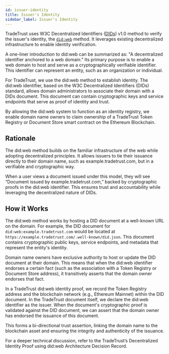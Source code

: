 ```yaml
---
id: issuer-identity
title: Issuer's Identity
sidebar_label: Issuer's Identity
---
```


TradeTrust uses W3C Decentralized Identifiers ([DIDs](https://www.w3.org/TR/did-core/)) v1.0 method to verify the issuer's identity, the [`did:web`](https://w3c-ccg.github.io/did-method-web/) method. It leverages existing decentralized infrastructure to enable identity verification.

A one-liner introduction to did:web can be summarized as: "A decentralized identifier anchored to a web domain." Its primary purpose is to enable a web domain to host and serve as a cryptographically verifiable identifier. This identifier can represent an entity, such as an organization or individual.

For TradeTrust, we use the did:web method to establish identity. The did:web identifier, based on the W3C Decentralized Identifiers (DIDs) standard, allows domain administrators to associate their domain with a DIDs document. This document can contain cryptographic keys and service endpoints that serve as proof of identity and trust.

By allowing the did:web system to function as an identity registry, we enable domain name owners to claim ownership of a TradeTrust Token Registry or Document Store smart contract on the Ethereum Blockchain.

## Rationale

The did:web method builds on the familiar infrastructure of the web while adopting decentralized principles. It allows issuers to tie their issuance directly to their domain name, such as example.tradetrust.com, but in a verifiable and cryptographic way.

When a user views a document issued under this model, they will see “Document issued by example.tradetrust.com,” backed by cryptographic proofs in the did:web identifier. This ensures trust and accountability while leveraging the decentralized nature of DIDs.

## How it Works

The did:web method works by hosting a DID document at a well-known URL on the domain. For example, the DID document for `did:web:example.tradetrust.com` would be located at `https://example.tradetrust.com/.well-known/did.json`. This document contains cryptographic public keys, service endpoints, and metadata that represent the entity's identity.

Domain name owners have exclusive authority to host or update the DID document at their domain. This means that when the did:web identifier endorses a certain fact (such as the association with a Token Registry or Document Store address), it transitively asserts that the domain owner endorses that fact.

In a TradeTrust did:web identity proof, we record the Token Registry address and the blockchain network (e.g., Ethereum Mainnet) within the DID document. In the TradeTrust document itself, we declare the did:web identifier as the issuer. When the document's cryptographic proof is validated against the DID document, we can assert that the domain owner has endorsed the issuance of this document.

This forms a bi-directional trust assertion, linking the domain name to the blockchain asset and ensuring the integrity and authenticity of the issuance.

For a deeper technical discussion, refer to the TradeTrust’s Decentralized Identity Proof using did:web Architecture Decision Record.
